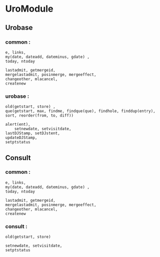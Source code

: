 # UroModule

## Urobase

### common​ : 
	e, links, 
	my(date, dateadd, dateminus, gdate) , 
	today, ntoday

	lastadmit, getmergeid, 
	mergelastadmit, posinmerge, mergeeffect, 
	changeother, mlacancel, 
	createnew

### urobase​ : 
	old(getstart, store) , 
	que(getstart, max, findme, findque(que)​, findhole, finddup(entry)​, sort, reorder(from, to, diff))​

	alert(ent), 
        setnewdate, setvisitdate, 
	lastDJStamp, setDJstent, 
	updateDJStamp, 
	setptstatus

## Consult

### common​ : 
	e, links, 
	my(date, dateadd, dateminus, gdate) , 
	today, ntoday

	lastadmit, getmergeid, 
	mergelastadmit, posinmerge, mergeeffect, 
	changeother, mlacancel, 
	createnew

### consult : 
	old(getstart, store) 

	setnewdate, setvisitdate, 
	setptstatus
